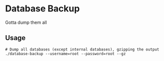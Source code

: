 # Database Backup
Gotta dump them all

## Usage

```
# Dump all databases (except internal databases), gzipping the output
./database-backup --username=root --password=root --gz
```
 
